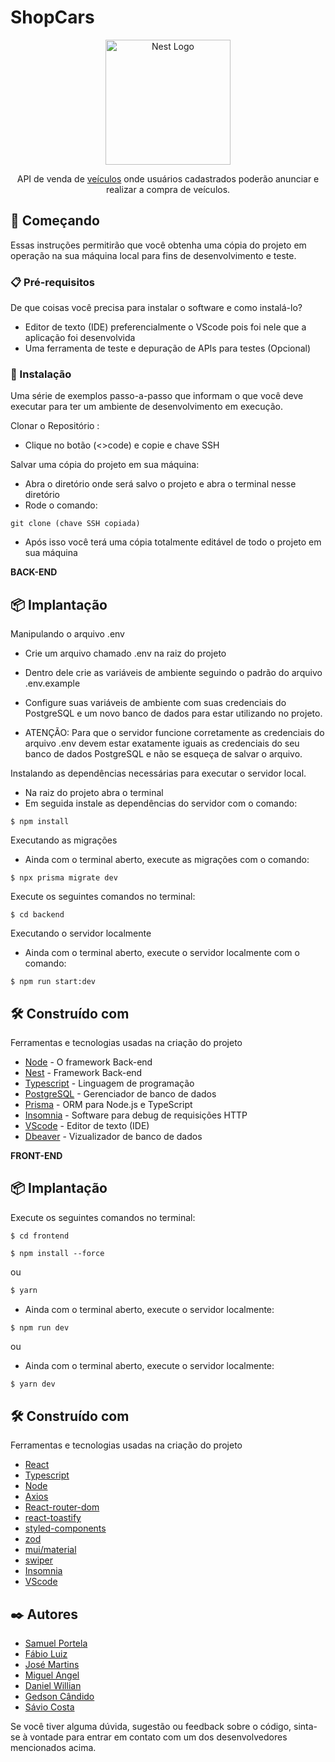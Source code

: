 # ShopCars

<p align="center">
  <a href="http://nestjs.com/" target="blank"><img src="https://nestjs.com/img/logo-small.svg" width="200" alt="Nest Logo" /></a>
</p>

[circleci-image]: https://nodetalhe.com.br/wp-content/uploads/2023/02/carros-esportivos-modelos-mais-desejados-do-mundo.jpg
[circleci-url]: https://nodetalhe.com.br/wp-content/uploads/2023/02/carros-esportivos-modelos-mais-desejados-do-mundo.jpg

  <p align="center">API de venda de <a href="http://nodejs.org" target="_blank">veículos</a> onde usuários cadastrados poderão anunciar e realizar a compra de veículos.</p>
    <p align="center">

</p>

  ## 🚀 Começando

Essas instruções permitirão que você obtenha uma cópia do projeto em operação na sua máquina local para fins de desenvolvimento e teste.

### 📋 Pré-requisitos

De que coisas você precisa para instalar o software e como instalá-lo?

- Editor de texto (IDE) preferencialmente o VScode pois foi nele que a aplicação foi desenvolvida
- Uma ferramenta de teste e depuração de APIs para testes (Opcional)


### 🔧 Instalação

Uma série de exemplos passo-a-passo que informam o que você deve executar para ter um ambiente de desenvolvimento em execução.

Clonar o Repositório :

- Clique no botão (<>code) e copie e chave SSH


Salvar uma cópia do projeto em sua máquina:

- Abra o diretório onde será salvo o projeto e abra o terminal nesse diretório
- Rode o comando: 

```
git clone (chave SSH copiada)
```

- Após isso você terá uma cópia totalmente editável de todo o projeto em sua máquina


**BACK-END**

## 📦 Implantação

Manipulando o arquivo .env

- Crie um arquivo chamado .env na raiz do projeto
- Dentro dele crie as variáveis de ambiente seguindo o padrão do arquivo .env.example
- Configure suas variáveis de ambiente com suas credenciais do PostgreSQL e um novo banco de dados para estar utilizando no projeto.

- ATENÇÃO: Para que o servidor funcione corretamente as credenciais do arquivo .env devem estar exatamente iguais as credenciais do seu banco de dados PostgreSQL e não se esqueça de salvar o arquivo. 

Instalando as dependências necessárias para executar o servidor local. 

- Na raiz do projeto abra o terminal
- Em seguida instale as dependências do servidor com o comando:

```
$ npm install 
```

Executando as migrações

- Ainda com o terminal aberto, execute as migrações com o comando: 
```
$ npx prisma migrate dev
```

Execute os seguintes comandos no terminal:

```
$ cd backend
```

Executando o servidor localmente 

- Ainda com o terminal aberto, execute o servidor localmente com o comando: 
```
$ npm run start:dev 
```

## 🛠️ Construído com

Ferramentas e tecnologias usadas na criação do projeto

* [Node](https://nodejs.org/pt-br) - O framework Back-end 
* [Nest](https://docs.nestjs.com) - Framework Back-end
* [Typescript](https://www.typescriptlang.org) - Linguagem de programação
* [PostgreSQL](https://www.postgresql.org) - Gerenciador de banco de dados
* [Prisma](https://www.prisma.io) - ORM para Node.js e TypeScript
* [Insomnia](https://insomnia.rest) - Software para debug de requisições HTTP
* [VScode](https://code.visualstudio.com) - Editor de texto (IDE)
* [Dbeaver](https://dbeaver.io) - Vizualizador de banco de dados 



**FRONT-END**

## 📦 Implantação

Execute os seguintes comandos no terminal:

```
$ cd frontend
```

```
$ npm install --force
```

ou

```bash
$ yarn
```

- Ainda com o terminal aberto, execute o servidor localmente:

```
$ npm run dev
```

ou

- Ainda com o terminal aberto, execute o servidor localmente:

```bash
$ yarn dev
```

## 🛠️ Construído com

Ferramentas e tecnologias usadas na criação do projeto

- [React](https://legacy.reactjs.org/docs/getting-started.html)
- [Typescript](https://www.typescriptlang.org)
- [Node](https://nodejs.org/pt-br)
- [Axios](https://axios-http.com/ptbr/docs/api_intro)
- [React-router-dom](https://reactrouter.com/en/main)
- [react-toastify](https://fkhadra.github.io/react-toastify/introduction)
- [styled-components](https://styled-components.com/docs)
- [zod](https://zod.dev)
- [mui/material](https://mui.com)
- [swiper](https://swiperjs.com/swiper-api)
- [Insomnia](https://insomnia.rest)
- [VScode](https://code.visualstudio.com)

## ✒️ Autores

- [Samuel Portela](https://github.com/Samuel-3004)
- [Fábio Luiz](https://github.com/fabioreed)
- [José Martins](https://github.com/JoseMartins0808)
- [Miguel Angel](https://github.com/Miguel-Angel95)
- [Daniel Willian](https://github.com/ShayDarkin)
- [Gedson Cândido](https://github.com/GedsonCS)
- [Sávio Costa](https://github.com/saviocosta01)

Se você tiver alguma dúvida, sugestão ou feedback sobre o código,
sinta-se à vontade para entrar em contato com um dos desenvolvedores mencionados acima.
